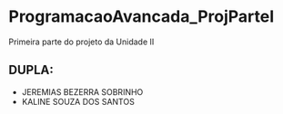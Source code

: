 # ProgramacaoAvancada_ProjParteI
Primeira parte do projeto da Unidade II
## DUPLA: 
* JEREMIAS BEZERRA SOBRINHO 
* KALINE SOUZA DOS SANTOS
